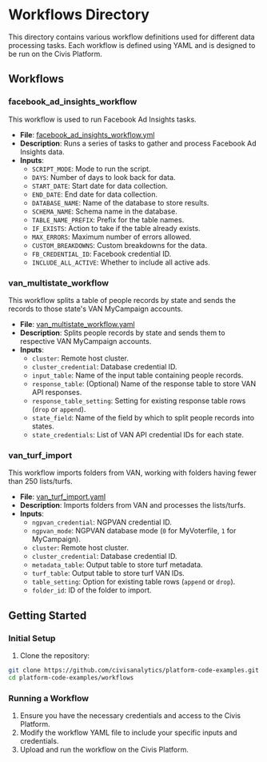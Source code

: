 # Workflows Directory

This directory contains various workflow definitions used for different data processing tasks. Each workflow is defined using YAML and is designed to be run on the Civis Platform.

## Workflows

### facebook_ad_insights_workflow

This workflow is used to run Facebook Ad Insights tasks.

- **File**: [facebook_ad_insights_workflow.yml](facebook_ad_insights_workflow/facebook_ad_insights_workflow.yml)
- **Description**: Runs a series of tasks to gather and process Facebook Ad Insights data.
- **Inputs**:
  - `SCRIPT_MODE`: Mode to run the script.
  - `DAYS`: Number of days to look back for data.
  - `START_DATE`: Start date for data collection.
  - `END_DATE`: End date for data collection.
  - `DATABASE_NAME`: Name of the database to store results.
  - `SCHEMA_NAME`: Schema name in the database.
  - `TABLE_NAME_PREFIX`: Prefix for the table names.
  - `IF_EXISTS`: Action to take if the table already exists.
  - `MAX_ERRORS`: Maximum number of errors allowed.
  - `CUSTOM_BREAKDOWNS`: Custom breakdowns for the data.
  - `FB_CREDENTIAL_ID`: Facebook credential ID.
  - `INCLUDE_ALL_ACTIVE`: Whether to include all active ads.

### van_multistate_workflow

This workflow splits a table of people records by state and sends the records to those state's VAN MyCampaign accounts.

- **File**: [van_multistate_workflow.yaml](van_multistate_workflow/van_multistate_workflow.yaml)
- **Description**: Splits people records by state and sends them to respective VAN MyCampaign accounts.
- **Inputs**:
  - `cluster`: Remote host cluster.
  - `cluster_credential`: Database credential ID.
  - `input_table`: Name of the input table containing people records.
  - `response_table`: (Optional) Name of the response table to store VAN API responses.
  - `response_table_setting`: Setting for existing response table rows (`drop` or `append`).
  - `state_field`: Name of the field by which to split people records into states.
  - `state_credentials`: List of VAN API credential IDs for each state.

### van_turf_import

This workflow imports folders from VAN, working with folders having fewer than 250 lists/turfs.

- **File**: [van_turf_import.yaml](van_turf_import/van_turf_import.yaml)
- **Description**: Imports folders from VAN and processes the lists/turfs.
- **Inputs**:
  - `ngpvan_credential`: NGPVAN credential ID.
  - `ngpvan_mode`: NGPVAN database mode (`0` for MyVoterfile, `1` for MyCampaign).
  - `cluster`: Remote host cluster.
  - `cluster_credential`: Database credential ID.
  - `metadata_table`: Output table to store turf metadata.
  - `turf_table`: Output table to store turf VAN IDs.
  - `table_setting`: Option for existing table rows (`append` or `drop`).
  - `folder_id`: ID of the folder to import.

## Getting Started

### Initial Setup

1. Clone the repository:
  ```sh
  git clone https://github.com/civisanalytics/platform-code-examples.git
  cd platform-code-examples/workflows
  ```

### Running a Workflow

1. Ensure you have the necessary credentials and access to the Civis Platform.
2. Modify the workflow YAML file to include your specific inputs and credentials.
3. Upload and run the workflow on the Civis Platform.
